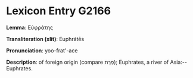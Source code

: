 # Lexicon Entry G2166

**Lemma**: Εὐφράτης

**Transliteration (xlit)**: Euphrátēs

**Pronunciation**: yoo-frat'-ace

**Description**:
of foreign origin (compare פְּרָת); Euphrates, a river of Asia:--Euphrates.

